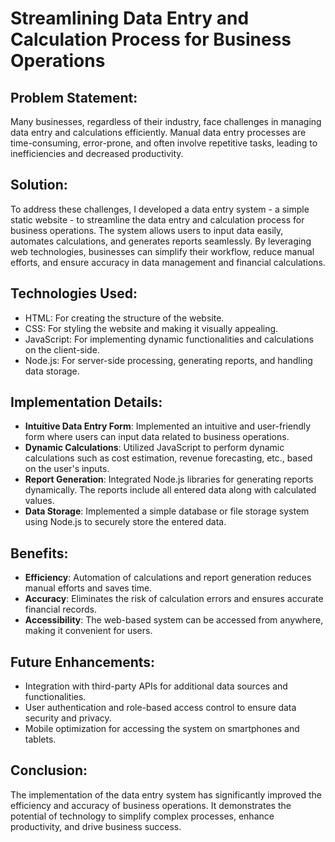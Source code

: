 # Streamlining Data Entry and Calculation Process for Business Operations

## Problem Statement:
Many businesses, regardless of their industry, face challenges in managing data entry and calculations efficiently. Manual data entry processes are time-consuming, error-prone, and often involve repetitive tasks, leading to inefficiencies and decreased productivity.

## Solution:
To address these challenges, I developed a data entry system - a simple static website - to streamline the data entry and calculation process for business operations. The system allows users to input data easily, automates calculations, and generates reports seamlessly. By leveraging web technologies, businesses can simplify their workflow, reduce manual efforts, and ensure accuracy in data management and financial calculations.

## Technologies Used:
- HTML: For creating the structure of the website.
- CSS: For styling the website and making it visually appealing.
- JavaScript: For implementing dynamic functionalities and calculations on the client-side.
- Node.js: For server-side processing, generating reports, and handling data storage.

## Implementation Details:
- **Intuitive Data Entry Form**: Implemented an intuitive and user-friendly form where users can input data related to business operations.
- **Dynamic Calculations**: Utilized JavaScript to perform dynamic calculations such as cost estimation, revenue forecasting, etc., based on the user's inputs.
- **Report Generation**: Integrated Node.js libraries for generating reports dynamically. The reports include all entered data along with calculated values.
- **Data Storage**: Implemented a simple database or file storage system using Node.js to securely store the entered data.

## Benefits:
- **Efficiency**: Automation of calculations and report generation reduces manual efforts and saves time.
- **Accuracy**: Eliminates the risk of calculation errors and ensures accurate financial records.
- **Accessibility**: The web-based system can be accessed from anywhere, making it convenient for users.

## Future Enhancements:
- Integration with third-party APIs for additional data sources and functionalities.
- User authentication and role-based access control to ensure data security and privacy.
- Mobile optimization for accessing the system on smartphones and tablets.

## Conclusion:
The implementation of the data entry system has significantly improved the efficiency and accuracy of business operations. It demonstrates the potential of technology to simplify complex processes, enhance productivity, and drive business success.
